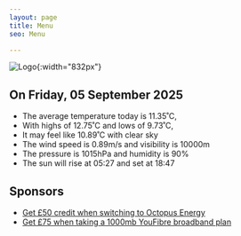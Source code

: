 ```yaml
---
layout: page
title: Menu
seo: Menu

---
```


![Logo](/images/logo.jpg){:width="832px"}

<!-- weather_marker starts -->
## On Friday, 05 September 2025

- The average temperature today is 11.35˚C,
- With highs of 12.75˚C and lows of 9.73˚C,
- It may feel like 10.89˚C with clear sky
- The wind speed is 0.89m/s and visibility is 10000m
- The pressure is 1015hPa and humidity is 90%
- The sun will rise at 05:27 and set at 18:47

<!-- weather_marker ends -->

## Sponsors

- [Get £50 credit when switching to Octopus Energy](https://bit.ly/3oD1nnS)
- [Get £75 when taking a 1000mb YouFibre broadband plan](https://aklam.io/91zWhU?)
